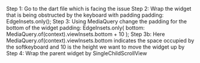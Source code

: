 Step 1: Go to the dart file which is facing the issue
Step 2: Wrap the widget that is being obstructed by the keyboard with padding
        padding: EdgeInsets.only();
Step 3: Using MediaQuery change the padding for the bottom of the widget
        padding: EdgeInsets.only(
        bottom: MediaQuery.of(context).viewInsets.bottom + 10
        );
Step 3b: Here MediaQuery.of(context).viewInsets.bottom indicates the space occupied by the softkeyboard and 
         10 is the height we want to move the widget up by
Step 4: Wrap the parent widget by SingleChildScrollView
